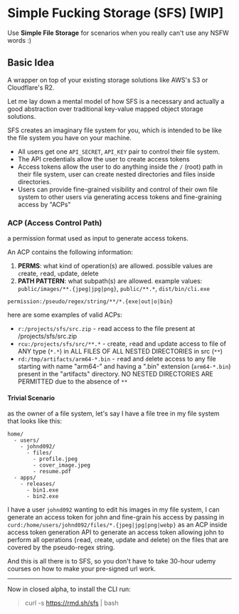 # Simple Fucking Storage (SFS) [WIP]

Use **Simple File Storage** for scenarios when you really can't use any NSFW words :)

## Basic Idea

A wrapper on top of your existing storage solutions like AWS's S3 or Cloudflare's R2.

Let me lay down a mental model of how SFS is a necessary and actually a good abstraction over traditional key-value mapped object storage solutions.

SFS creates an imaginary file system for you, which is intended to be like the file system you have on your machine.

- All users get one `API_SECRET`, `API_KEY` pair to control their file system.
- The API credentials allow the user to create access tokens
- Access tokens allow the user to do anything inside the `/` (root) path in their file system, user can create nested directories and files inside directories.
- Users can provide fine-grained visibility and control of their own file system to other users via generating access tokens and fine-graining access by "ACPs"

### ACP (Access Control Path)
a permission format used as input to generate access tokens.

An ACP contains the following information:
1. **PERMS**: what kind of operation(s) are allowed. possible values are `c`reate, `r`ead, `u`pdate, `d`elete
2. **PATH PATTERN**: what subpath(s) are allowed. example values: `public/images/**.{jpeg|jpg|png}`, `public/**.*`, `dist/bin/cli.exe`

```
permission:/pseudo/regex/string/**/*.{exe|out|o|bin}
```

here are some examples of valid ACPs:
- `r:/projects/sfs/src.zip` - `r`ead access to the file present at /projects/sfs/src.zip
- `rcu:/projects/sfs/src/**.*` - `c`reate, `r`ead and `u`pdate access to file of ANY type (`*.*`) in ALL FILES OF ALL NESTED DIRECTORIES in src (`**`)
- `rd:/tmp/artifacts/arm64-*.bin` - `r`ead and `d`elete access to any file starting with name "arm64-" and having a ".bin" extension (`arm64-*.bin`) present in the "artifacts" directory. NO NESTED DIRECTORIES ARE PERMITTED due to the absence of `**`

#### Trivial Scenario
as the owner of a file system, let's say I have a file tree in my file system that looks like this:
```
home/
  - users/
    - johnd092/
      - files/
        - profile.jpeg
        - cover_image.jpeg
        - resume.pdf
  - apps/
    - releases/
      - bin1.exe
      - bin2.exe
```

I have a user `johnd092` wanting to edit his images in my file system, I can generate an access token for john and fine-grain
his access by passing in `curd:/home/users/johnd092/files/*.{jpeg|jpg|png|webp}` as an ACP inside access token generation API
to generate an access token allowing john to perform all operations (`r`ead, `c`reate, `u`pdate and `d`elete) on the files that
are covered by the pseudo-regex string.

And this is all there is to SFS, so you don't have to take 30-hour udemy courses on how to make your pre-signed url work.

---

Now in closed alpha, to install the CLI run:

> curl -s https://rmd.sh/sfs | bash
